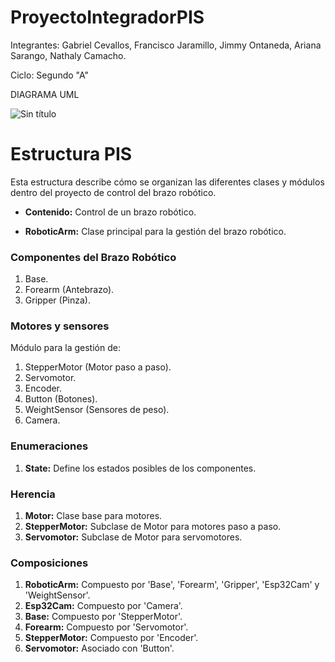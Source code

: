# ProyectoIntegradorPIS

Integrantes: Gabriel Cevallos, Francisco Jaramillo, Jimmy Ontaneda, Ariana Sarango, Nathaly Camacho.

Ciclo: Segundo "A"
                                                                                                                                                             
DIAGRAMA UML


![Sin título](https://github.com/FrancisJaramilloC/ProyectoIntegradorPIS/assets/166524335/44aa6623-1bb8-4805-b914-c8f8325c233c)

# Estructura PIS

Esta estructura describe cómo se organizan las diferentes clases y módulos dentro del proyecto de control del brazo robótico.

- **Contenido:** Control de un brazo robótico. 

- **RoboticArm:** Clase principal para la gestión del brazo robótico.

### Componentes del Brazo Robótico

1. Base.
2. Forearm (Antebrazo).
3. Gripper (Pinza).

### Motores y sensores

Módulo para la gestión de:

1. StepperMotor (Motor paso a paso).
2. Servomotor.
3. Encoder.
4. Button (Botones).
5. WeightSensor (Sensores de peso).
6. Camera.

### Enumeraciones

1. **State:** Define los estados posibles de los componentes.

### Herencia

1. **Motor:** Clase base para motores.
2. **StepperMotor:** Subclase de Motor para motores paso a paso.
3. **Servomotor:** Subclase de Motor para servomotores.

### Composiciones

1. **RoboticArm:** Compuesto por 'Base', 'Forearm', 'Gripper', 'Esp32Cam' y 'WeightSensor'.
2. **Esp32Cam:** Compuesto por 'Camera'.
3. **Base:** Compuesto por 'StepperMotor'.
4. **Forearm:** Compuesto por 'Servomotor'.
5. **StepperMotor:** Compuesto por 'Encoder'.
6. **Servomotor:** Asociado con 'Button'.
